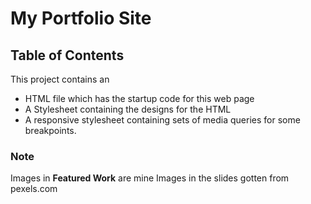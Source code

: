 # My Portfolio Site 
## Table of Contents
This project contains an 
- HTML file which has the startup code for this web page 
- A Stylesheet containing the designs for the HTML 
- A responsive stylesheet containing sets of media queries for some breakpoints.
### Note
Images in **Featured Work** are mine
Images in the slides gotten from pexels.com
